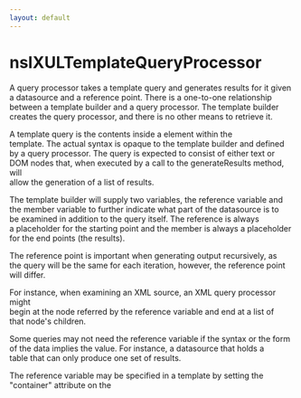 ```yaml
---
layout: default
---
```


# nsIXULTemplateQueryProcessor #
  
A query processor takes a template query and generates results for it given  
a datasource and a reference point. There is a one-to-one relationship  
between a template builder and a query processor. The template builder  
creates the query processor, and there is no other means to retrieve it.  
  
A template query is the contents inside a <query> element within the  
template. The actual syntax is opaque to the template builder and defined  
by a query processor. The query is expected to consist of either text or  
DOM nodes that, when executed by a call to the generateResults method, will  
allow the generation of a list of results.  
  
The template builder will supply two variables, the reference variable and  
the member variable to further indicate what part of the datasource is to  
be examined in addition to the query itself. The reference is always  
a placeholder for the starting point and the member is always a placeholder  
for the end points (the results).  
  
The reference point is important when generating output recursively, as  
the query will be the same for each iteration, however, the reference point  
will differ.  
  
For instance, when examining an XML source, an XML query processor might  
begin at the node referred by the reference variable and end at a list of  
that node's children.  
  
Some queries may not need the reference variable if the syntax or the form  
of the data implies the value. For instance, a datasource that holds a  
table that can only produce one set of results.  
  
The reference variable may be specified in a template by setting the  
"container" attribute on the <template> element to the variable to use. The  
member variable may be specified in a similar way using the "member"  
attribute, or it may be specified in the first <action> body in the  
template as the value of a uri attribute on an element. A breadth-first  
search of the first action is performed to find this element.  
  
If unspecified, the default value of the reference variable is ?uri.  
  
For example, a query might have the following syntax:  
  
(?id, ?name, ?url) from Bookmarks where parentfolder = ?start  
  
This query might generate a result for each bookmark within a given folder.  
The variable ?start would be the reference variable, while the variable ?id  
would be the member variable, since it is the unique value that identifies  
a result. Each result will have the four variables referred to defined for  
it and the values may be retrieved using the result's getBindingFor and  
getBindingObjectFor methods.  
  
The template builder must call initializeForBuilding before the other  
methods, except for translateRef. The builder will then call compileQuery  
for each query in the template to compile the queries. When results need  
to be generated, the builder will call generateResults. The  
initializeForBuilding, compileQuery and addBinding methods may not be  
called after generateResults has been called until the builder indicates  
that the generated output is being removed by calling the done method.  
  
Currently, the datasource supplied to the methods will always be an  
nsIRDFDataSource or a DOM node, and will always be the same one in between  
calls to initializeForBuilding and done.  
  

## Methods ##

### getDatasource(aDataSources, aRootNode, aIsTrusted, aBuilder, aShouldDelayBuilding) ###
  
Retrieve the datasource to use for the query processor. The list of  
datasources in a template is specified using the datasources attribute as  
a space separated list of URIs. This list is processed by the builder and  
supplied to the query processor in the aDataSources array as a list of  
nsIURI objects or nsIDOMNode objects. This method may return an object  
corresponding to these URIs and the builder will supply this object to  
other query processor methods. For example, for an XML source, the  
datasource might be an nsIDOMNode.  
  
All of these URIs are checked by the builder so it is safe to use them,  
however note that a URI that redirects may still needs to be checked to  
ensure that the document containing aRootNode may access it. This is the  
responsibility of the query processor if it needs to load the content of  
the URI.  
  
If the query processor needs to load the datasource asynchronously, it  
may set the aShouldDelayBuilding returned parameter to true to delay  
building the template content, and call the builder's Rebuild method when  
the data is available.  
  
@param aDataSources  the list of nsIURI objects and/or nsIDOMNode objects  
@param aRootNode     the root node the builder is attached to  
@param aIsTrusted    true if the template is in a trusted document  
@param aBuilder      the template builder  
@param aShouldDelayBuilding [out] whether the builder should wait to  
                                  build the content or not  
@returns a datasource object  
  

#### Parameters ####

<table>

<tr>
<td>aDataSources</td>
<td>the list of nsIURI objects and/or nsIDOMNode objects  
</td>
</tr>

<tr>
<td>aRootNode</td>
<td>the root node the builder is attached to  
</td>
</tr>

<tr>
<td>aIsTrusted</td>
<td>true if the template is in a trusted document  
</td>
</tr>

<tr>
<td>aBuilder</td>
<td>the template builder  
</td>
</tr>

<tr>
<td>aShouldDelayBuilding</td>
<td>[out] whether the builder should wait to  
                                  build the content or not  
</td>
</tr>

</table>

#### Returns ####

<table>

<tr>
<td>a datasource object  
</td>
</tr>

</table>

### initializeForBuilding(aDatasource, aBuilder, aRootNode) ###
  
Initialize for query generation. This will be called before the rules are  
processed and whenever the template is rebuilt. This method must be  
called once before any of the other query processor methods except for  
translateRef.  
  
@param aDatasource datasource for the data  
@param aBuilder the template builder  
@param aRootNode the root node the builder is attached to  
  
@throws NS_ERROR_INVALID_ARG if the datasource is not supported or  
        NS_ERROR_UNEXPECTED if generateResults has already been called.  
  

#### Parameters ####

<table>

<tr>
<td>aDatasource</td>
<td>datasource for the data  
</td>
</tr>

<tr>
<td>aBuilder</td>
<td>the template builder  
</td>
</tr>

<tr>
<td>aRootNode</td>
<td>the root node the builder is attached to  
</td>
</tr>

</table>

### done() ###
  
Called when the template builder is being destroyed so that the query  
processor can clean up any state. The query processor should remove as  
much state as possible, such as results or references to the builder.  
This method will also be called when the template is going to be rebuilt.  
  

### compileQuery(aBuilder, aQuery, aRefVariable, aMemberVariable) ###
  
Compile a query from a node. The result of this function will later be  
passed to generateResults for result generation. If null is returned,  
the query will be ignored.  
  
The template builder will call this method once for each query within  
the template, before any results can be generated using generateResults,  
but after initializeForBuilding has been called. This method should not  
be called again for the same query unless the template is rebuilt.  
  
The reference variable may be used by the query processor as a  
placeholder for the reference point, or starting point in the query.  
  
The member variable is determined from the member attribute on the  
template, or from the uri in the first action's rule if that attribute is  
not present. A rule processor may use the member variable as a hint to  
indicate what variable is expected to contain the results.  
  
@param aBuilder the template builder  
@param aQuery <query> node to compile  
@param aRefVariable the reference variable  
@param aMemberVariable the member variable  
  
@returns a compiled query object  
  

#### Parameters ####

<table>

<tr>
<td>aBuilder</td>
<td>the template builder  
</td>
</tr>

<tr>
<td>aQuery</td>
<td><query> node to compile  
</td>
</tr>

<tr>
<td>aRefVariable</td>
<td>the reference variable  
</td>
</tr>

<tr>
<td>aMemberVariable</td>
<td>the member variable  
</td>
</tr>

</table>

#### Returns ####

<table>

<tr>
<td>a compiled query object  
</td>
</tr>

</table>

### generateResults(aDatasource, aRef, aQuery) ###
  
Generate the results of a query and return them in an enumerator. The  
enumerator must contain nsIXULTemplateResult objects. If there are no  
results, an empty enumerator must be returned.  
  
The datasource will be the same as the one passed to the earlier  
initializeForBuilding method. The context reference (aRef) is a reference  
point used when calculating results.  
  
The value of aQuery must be the result of a previous call to compileQuery  
from this query processor. This method may be called multiple times,  
typically with different values for aRef.  
  
@param aDatasource datasource for the data  
@param aRef context reference value used as a starting point  
@param aQuery the compiled query returned from query compilation  
  
@returns an enumerator of nsIXULTemplateResult objects as the results  
  
@throws NS_ERROR_INVALID_ARG if aQuery is invalid  
  

#### Parameters ####

<table>

<tr>
<td>aDatasource</td>
<td>datasource for the data  
</td>
</tr>

<tr>
<td>aRef</td>
<td>context reference value used as a starting point  
</td>
</tr>

<tr>
<td>aQuery</td>
<td>the compiled query returned from query compilation  
</td>
</tr>

</table>

#### Returns ####

<table>

<tr>
<td>an enumerator of nsIXULTemplateResult objects as the results  
</td>
</tr>

</table>

### addBinding(aRuleNode, aVar, aRef, aExpr) ###
  
Add a variable binding for a particular rule. A binding allows an  
additional variable to be set for a result, outside of those defined  
within the query. These bindings are always optional, in that they will  
never affect the results generated.  
  
This function will never be called after generateResults. Any bindings  
that were added should be applied to each result when the result's  
ruleMatched method is called, since the bindings are different for each  
rule.  
  
The reference aRef may be used to determine the reference when  
calculating the value for the binding, for example when a value should  
depend on the value of another variable.  
  
The syntax of the expression aExpr is defined by the query processor. If  
the syntax is invalid, the binding should be ignored. Only fatal errors  
should be thrown, or NS_ERROR_UNEXPECTED if generateResults has already  
been called.  
  
As an example, if the reference aRef is the variable '?count' which  
holds the value 5, and the expression aExpr is the string '+2', the value  
of the variable aVar would be 7, assuming the query processor considers  
the syntax '+2' to mean add two to the reference.  
  
@param aRuleNode rule to add the binding to  
@param aVar variable that will be bound  
@param aRef variable that holds reference value  
@param aExpr expression used to compute the value to assign  
  

#### Parameters ####

<table>

<tr>
<td>aRuleNode</td>
<td>rule to add the binding to  
</td>
</tr>

<tr>
<td>aVar</td>
<td>variable that will be bound  
</td>
</tr>

<tr>
<td>aRef</td>
<td>variable that holds reference value  
</td>
</tr>

<tr>
<td>aExpr</td>
<td>expression used to compute the value to assign  
</td>
</tr>

</table>

### translateRef(aDatasource, aRefString) ###
  
Translate a ref attribute string into a result. This is used as the  
reference point by the template builder when generating the first level  
of content. For recursive generation, the result from the parent  
generation phase will be used directly as the reference so a translation  
is not needed. This allows all levels to be generated using objects that  
all implement the nsIXULTemplateResult interface.  
  
This method may be called before initializeForBuilding, so the  
implementation may use the supplied datasource if it is needed to  
translate the reference.  
  
@param aDatasource datasource for the data  
@param aRefString the ref attribute string  
  
@return the translated ref  
  

#### Parameters ####

<table>

<tr>
<td>aDatasource</td>
<td>datasource for the data  
</td>
</tr>

<tr>
<td>aRefString</td>
<td>the ref attribute string  
</td>
</tr>

</table>

#### Returns ####

<table>

<tr>
<td>the translated ref  
</td>
</tr>

</table>

### compareResults(aLeft, aRight, aVar, aSortHints) ###
  
Compare two results to determine their order, used when sorting results.  
This method should return -1 when the left result is less than the right,  
0 if both are equivalent, and 1 if the left is greater than the right.  
The comparison should only consider the values for the specified  
variable.  
  
If the comparison variable is null, the results may be  
sorted in a natural order, for instance, based on the order the data in  
stored in the datasource.  
  
The sort hints are the flags in nsIXULSortService.  
  
This method must only be called with results that were created by this  
query processor.  
  
@param aLeft the left result to compare  
@param aRight the right result to compare  
@param aVar variable to compare  
  
@param returns -1 if less, 0 if equal, or 1 if greater  
  

#### Parameters ####

<table>

<tr>
<td>aLeft</td>
<td>the left result to compare  
</td>
</tr>

<tr>
<td>aRight</td>
<td>the right result to compare  
</td>
</tr>

<tr>
<td>aVar</td>
<td>variable to compare  
</td>
</tr>

<tr>
<td>returns</td>
<td>-1 if less, 0 if equal, or 1 if greater  
</td>
</tr>

</table>
